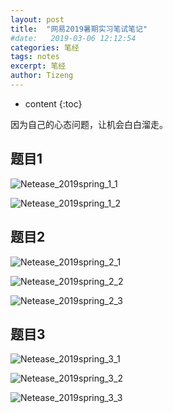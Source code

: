 ```yaml
---
layout: post
title:  "网易2019暑期实习笔试笔记"
#date:   2019-03-06 12:12:54
categories: 笔经
tags: notes
excerpt: 笔经
author: Tizeng
---
```


* content
{:toc}

因为自己的心态问题，让机会白白溜走。

## 题目1

![Netease_2019spring_1_1](https://github.com/tizengyan/images/raw/master/Netease_2019spring_1_1.jpg)

![Netease_2019spring_1_2](https://github.com/tizengyan/images/raw/master/Netease_2019spring_1_2.jpg)

## 题目2

![Netease_2019spring_2_1](https://github.com/tizengyan/images/raw/master/Netease_2019spring_2_1.jpg)

![Netease_2019spring_2_2](https://github.com/tizengyan/images/raw/master/Netease_2019spring_2_2.jpg)

![Netease_2019spring_2_3](https://github.com/tizengyan/images/raw/master/Netease_2019spring_2_3.jpg)

## 题目3

![Netease_2019spring_3_1](https://github.com/tizengyan/images/raw/master/Netease_2019spring_3_1.jpg)

![Netease_2019spring_3_2](https://github.com/tizengyan/images/raw/master/Netease_2019spring_3_2.jpg)

![Netease_2019spring_3_3](https://github.com/tizengyan/images/raw/master/Netease_2019spring_3_3.jpg)